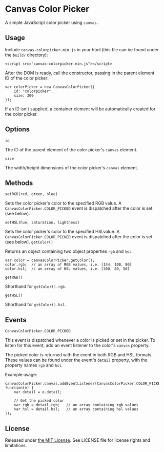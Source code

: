 Canvas Color Picker
===================

A simple JavaScript color picker using `canvas`.

## Usage

Include `canvas-colorpicker.min.js` in your html (this file can be found under the
`build/` directory):

    <script src="canvas-colorpicker.min.js"></script>

After the DOM is ready, call the constructor, passing in the parent element ID 
of the color picker:

    var colorPicker = new CanvasColorPicker({
        id: "colorpicker",
        size: 300
    });

If an ID isn't supplied, a container element will be automatically created for 
the color picker.

## Options

`id`

The ID of the parent element of the color picker's `canvas` element.

`size`

The width/height dimensions of the color picker's `canvas` element.


## Methods

`setRGB(red, green, blue)`

Sets the color picker's color to the specified RGB value. A
`CanvasColorPicker.COLOR_PICKED` event is dispatched after the color is set
(see below).

`setHSL(hue, saturation, lightness)`

Sets the color picker's color to the specified HSLvalue. A
`CanvasColorPicker.COLOR_PICKED` event is dispatched after the color is set
(see below).
`getColor()`

Returns an object containing two object properties `rgb` and `hsl`.

    var color = canvasColorPicker.getColor();
    color.rgb;  // an array of RGB values, i.e. [144, 100, 80]
    color.hsl;  // an array of HSL values, i.e. [300, 80, 50]

`getRGB()`

Shorthand for `getColor().rgb`.

`getHSL()`

Shorthand for `getColor().hsl`.

## Events

`CanvasColorPicker.COLOR_PICKED`

This event is dispatched whenever a color is picked or set in the picker. To
listen for this event, add an event listener to the color's `canvas` property.

The picked color is returned with the event in both RGB and HSL formats. These
values can be found under the event's `detail` property, with the property names 
`rgb` and `hsl`.

Example usage:

    canvasColorPicker.canvas.addEventListener(CanvasColorPicker.COLOR_PICKED, function(e) {
        var detail = e.detail;

        // Get the picked color
        var rgb = detail.rgb;   // an array containing rgb values
        var hsl = detail.hsl;   // an array containing hsl values
    });


## License

Released under [the MIT License](http://opensource.org/licenses/MIT). See LICENSE
file for license rights and limitations.
